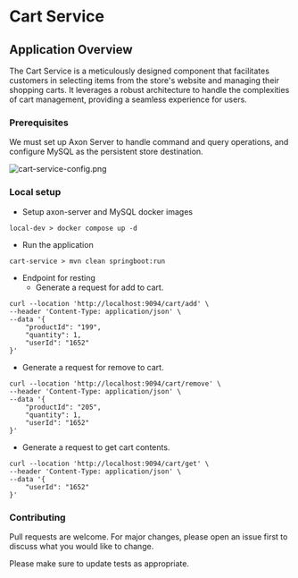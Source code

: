 # Cart Service 

## Application Overview

The Cart Service is a meticulously designed component that facilitates customers in selecting items from the store's website and managing their shopping carts. It leverages a robust architecture to handle the complexities of cart management, providing a seamless experience for users.

### Prerequisites
We must set up Axon Server to handle command and query operations, and configure MySQL as the persistent store destination.

![cart-service-config.png](https://i.postimg.cc/1z7yX0RY/cart-service-config.png)

### Local setup
- Setup axon-server and MySQL docker images
```
local-dev > docker compose up -d
```
- Run the application
```
cart-service > mvn clean springboot:run 
```
- Endpoint for resting
    - Generate a request for add to cart.
```arm
curl --location 'http://localhost:9094/cart/add' \
--header 'Content-Type: application/json' \
--data '{
    "productId": "199",
    "quantity": 1,
    "userId": "1652"
}'
```
- Generate a request for remove to cart.
```arm
curl --location 'http://localhost:9094/cart/remove' \
--header 'Content-Type: application/json' \
--data '{
    "productId": "205",
    "quantity": 1,
    "userId": "1652"
}'
```
- Generate a request to get cart contents.
```
curl --location 'http://localhost:9094/cart/get' \
--header 'Content-Type: application/json' \
--data '{
    "userId": "1652"
}'
```

### Contributing
Pull requests are welcome. For major changes, please open an issue first to discuss what you would like to change.

Please make sure to update tests as appropriate.